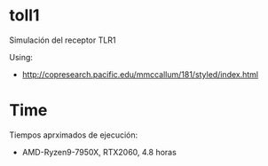 
# toll1
Simulación del receptor TLR1

Using:
- http://copresearch.pacific.edu/mmccallum/181/styled/index.html

# Time
Tiempos aprximados de ejecución:

 - AMD-Ryzen9-7950X, RTX2060, 4.8 horas 

